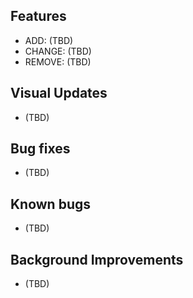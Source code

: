 Features
-
- ADD: (TBD)
- CHANGE: (TBD)
- REMOVE: (TBD)

Visual Updates
-
- (TBD)

Bug fixes
-
- (TBD)

Known bugs
- 
- (TBD)

Background Improvements
-
- (TBD)

